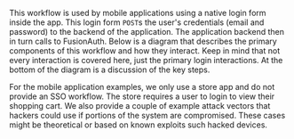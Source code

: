 This workflow is used by mobile applications using a native login form inside the app. This login form `POST`s the user's credentials (email and password) to the backend of the application. The application backend then in turn calls to FusionAuth. Below is a diagram that describes the primary components of this workflow and how they interact. Keep in mind that not every interaction is covered here, just the primary login interactions. At the bottom of the diagram is a discussion of the key steps.

For the mobile application examples, we only use a store app and do not provide an SSO workflow. The store requires a user to login to view their shopping cart. We also provide a couple of example attack vectors that hackers could use if portions of the system are compromised. These cases might be theoretical or based on known exploits such hacked devices.
